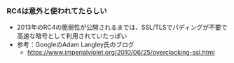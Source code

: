 
### RC4は意外と使われてたらしい

- 2013年のRC4の脆弱性が公開されるまでは、SSL/TLSでパディングが不要で高速な暗号として利用されていたっぽい
- 参考：GoogleのAdam Langley氏のブログ
  - https://www.imperialviolet.org/2010/06/25/overclocking-ssl.html
